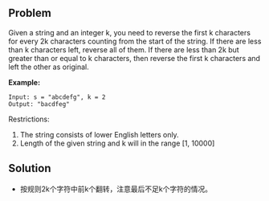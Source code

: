## Problem

Given a string and an integer k, you need to reverse the first k characters for every 2k characters counting from the start of the string. If there are less than k characters left, reverse all of them. If there are less than 2k but greater than or equal to k characters, then reverse the first k characters and left the other as original.

**Example:**

```
Input: s = "abcdefg", k = 2
Output: "bacdfeg"
```

Restrictions:

1. The string consists of lower English letters only.
2. Length of the given string and k will in the range [1, 10000]



## Solution

* 按规则2k个字符中前k个翻转，注意最后不足k个字符的情况。